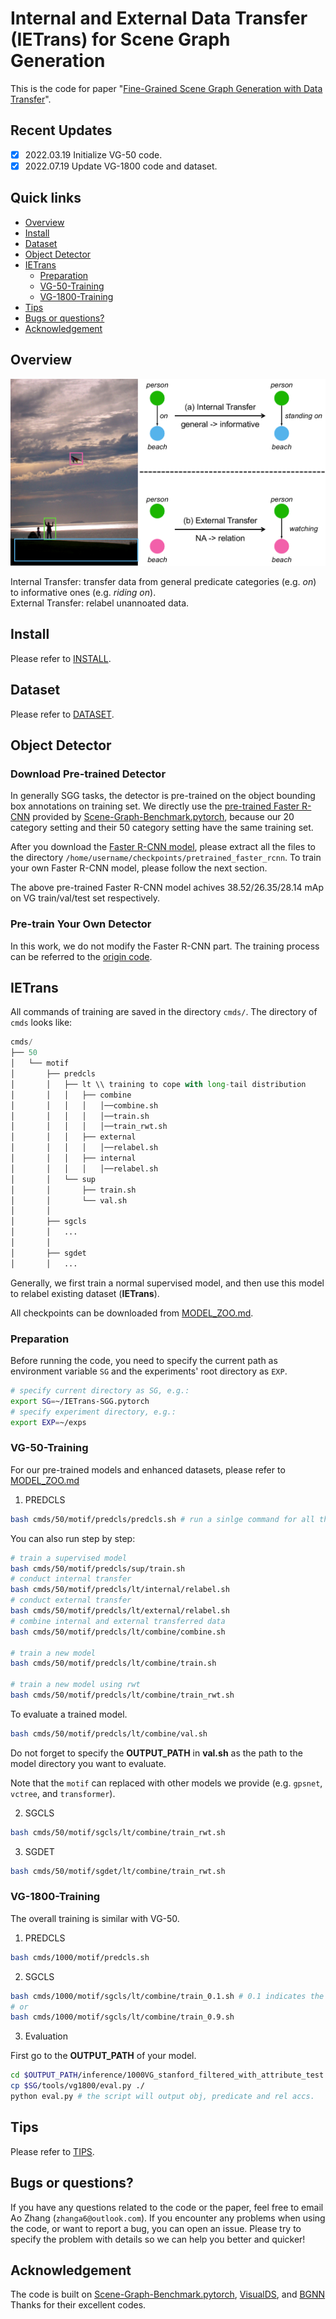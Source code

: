 # Internal and External Data Transfer (IETrans) for Scene Graph Generation

This is the code for paper "[Fine-Grained Scene Graph Generation with Data Transfer](https://arxiv.org/abs/2203.11654)".

## Recent Updates
- [x] 2022.03.19 Initialize VG-50 code.
- [x] 2022.07.19 Update VG-1800 code and dataset.

## Quick links

* [Overview](#overview)
* [Install](#install)
* [Dataset](#dataset)
* [Object Detector](#object-detector)
* [IETrans](#ietrans)
    * [Preparation](#preparation)
    * [VG-50-Training](#vg-50-training)
    * [VG-1800-Training](#vg-1800-training)
* [Tips](#tips)
* [Bugs or questions?](#bugs-or-questions)
* [Acknowledgement](#acknowledgement)

## Overview
![alt text](demo/teaser.png "Illustration of IETrans")

Internal Transfer: transfer data from general predicate categories (e.g. _on_) to informative ones (e.g. _riding on_).  
External Transfer: relabel unannoated data.

## Install
Please refer to [INSTALL](INSTALL.md).

## Dataset
Please refer to [DATASET](DATASET.md).


## Object Detector

### Download Pre-trained Detector

In generally SGG tasks, the detector is pre-trained on the object bounding box annotations on training set. We directly use the [pre-trained Faster R-CNN](https://onedrive.live.com/embed?cid=22376FFAD72C4B64&resid=22376FFAD72C4B64%21779870&authkey=AH5CPVb9g5E67iQ) provided by [Scene-Graph-Benchmark.pytorch](https://github.com/KaihuaTang/Scene-Graph-Benchmark.pytorch), because our 20 category setting and their 50 category setting have the same training set.

After you download the [Faster R-CNN model](https://onedrive.live.com/embed?cid=22376FFAD72C4B64&resid=22376FFAD72C4B64%21779870&authkey=AH5CPVb9g5E67iQ), please extract all the files to the directory `/home/username/checkpoints/pretrained_faster_rcnn`. To train your own Faster R-CNN model, please follow the next section.

The above pre-trained Faster R-CNN model achives 38.52/26.35/28.14 mAp on VG train/val/test set respectively.

### Pre-train Your Own Detector

In this work, we do not modify the Faster R-CNN part. The training process can be referred to the [origin code](https://github.com/KaihuaTang/Scene-Graph-Benchmark.pytorch/blob/master/README.md).

## IETrans

All commands of training are saved in the directory `cmds/`. The directory of `cmds` looks like:

```python
cmds/  
├── 50 
│   └── motif
│       ├── predcls
│       │   ├── lt \\ training to cope with long-tail distribution
│       │   │   ├── combine
│       │   │   │   │──combine.sh
│       │   │   │   │──train.sh
│       │   │   │   │──train_rwt.sh
│       │   │   ├── external
│       │   │   │   │──relabel.sh
│       │   │   ├── internal
│       │   │   │   │──relabel.sh
│       │   └── sup
│       │       ├── train.sh
│       │       └── val.sh
│       │
│       ├── sgcls
│       │   ...
│       │
│       ├── sgdet
│       │   ...

```

Generally, we first train a normal supervised model, and then use this model to relabel existing dataset (**IETrans**).

All checkpoints can be downloaded from [MODEL_ZOO.md](MODEL_ZOO.md).

### Preparation

Before running the code, you need to specify the current path as environment variable `SG` and the experiments' root directory as `EXP`.

```sh
# specify current directory as SG, e.g.:
export SG=~/IETrans-SGG.pytorch
# specify experiment directory, e.g.:
export EXP=~/exps
```


### VG-50-Training
For our pre-trained models and enhanced datasets, please refer to [MODEL_ZOO.md](MODEL_ZOO.md)

1. PREDCLS

```sh
bash cmds/50/motif/predcls/predcls.sh # run a sinlge command for all things
```

You can also run step by step:

```sh
# train a supervised model
bash cmds/50/motif/predcls/sup/train.sh
# conduct internal transfer
bash cmds/50/motif/predcls/lt/internal/relabel.sh
# conduct external transfer
bash cmds/50/motif/predcls/lt/external/relabel.sh
# combine internal and external transferred data
bash cmds/50/motif/predcls/lt/combine/combine.sh

# train a new model
bash cmds/50/motif/predcls/lt/combine/train.sh

# train a new model using rwt
bash cmds/50/motif/predcls/lt/combine/train_rwt.sh
```

To evaluate a trained model.
```sh
bash cmds/50/motif/predcls/lt/combine/val.sh
```
Do not forget to specify the **OUTPUT_PATH** in **val.sh** as the path to the model directory you want to evaluate.


Note that the `motif` can replaced with other models we provide (e.g. `gpsnet`, `vctree`, and `transformer`).


2. SGCLS

```sh
bash cmds/50/motif/sgcls/lt/combine/train_rwt.sh
```

3. SGDET

```sh
bash cmds/50/motif/sgdet/lt/combine/train_rwt.sh
```

### VG-1800-Training
The overall training is similar with VG-50.

1. PREDCLS

```sh
bash cmds/1000/motif/predcls.sh
```

2. SGCLS

```sh
bash cmds/1000/motif/sgcls/lt/combine/train_0.1.sh # 0.1 indicates the internal transfer percentage (k_I)
# or
bash cmds/1000/motif/sgcls/lt/combine/train_0.9.sh
```

3. Evaluation

First go to the **OUTPUT_PATH** of your model.
```sh
cd $OUTPUT_PATH/inference/1000VG_stanford_filtered_with_attribute_test
cp $SG/tools/vg1800/eval.py ./
python eval.py # the script will output obj, predicate and rel accs.
```

## Tips
Please refer to [TIPS](TIPS.md).


## Bugs or questions?
If you have any questions related to the code or the paper, feel free to email Ao Zhang (`zhanga6@outlook.com`). If you encounter any problems when using the code, or want to report a bug, you can open an issue. Please try to specify the problem with details so we can help you better and quicker!


## Acknowledgement
The code is built on [Scene-Graph-Benchmark.pytorch](https://github.com/KaihuaTang/Scene-Graph-Benchmark.pytorch), [VisualDS](https://github.com/thunlp/VisualDS), and [BGNN](https://github.com/SHTUPLUS/PySGG)
Thanks for their excellent codes.

